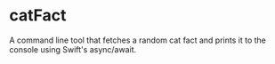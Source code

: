 # catFact

A command line tool that fetches a random cat fact and prints it to the console using Swift's async/await.
